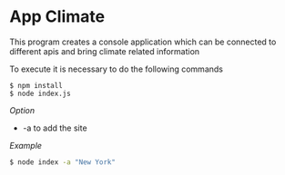 # App Climate

This program creates a console application which can be connected to different apis and bring climate related information

To execute it is necessary to do the following commands

``` nashorn
$ npm install
$ node index.js
```

_Option_
- -a to add the site

_Example_
```bash
$ node index -a "New York"
```
